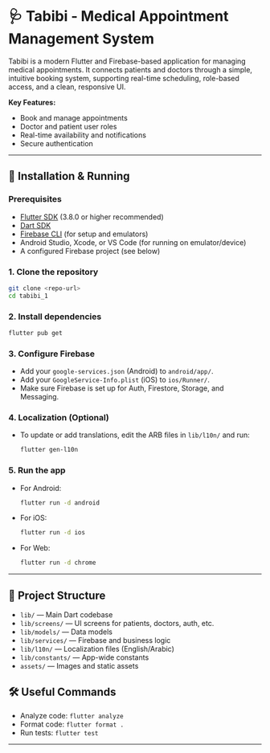 
# 🩺 Tabibi - Medical Appointment Management System

Tabibi is a modern Flutter and Firebase-based application for managing medical appointments. It connects patients and doctors through a simple, intuitive booking system, supporting real-time scheduling, role-based access, and a clean, responsive UI.


**Key Features:**
- Book and manage appointments
- Doctor and patient user roles
- Real-time availability and notifications
- Secure authentication


---

## 🚀 Installation & Running

### Prerequisites
- [Flutter SDK](https://docs.flutter.dev/get-started/install) (3.8.0 or higher recommended)
- [Dart SDK](https://dart.dev/get-dart)
- [Firebase CLI](https://firebase.google.com/docs/cli) (for setup and emulators)
- Android Studio, Xcode, or VS Code (for running on emulator/device)
- A configured Firebase project (see below)

### 1. Clone the repository
```sh
git clone <repo-url>
cd tabibi_1
```

### 2. Install dependencies
```sh
flutter pub get
```

### 3. Configure Firebase
- Add your `google-services.json` (Android) to `android/app/`.
- Add your `GoogleService-Info.plist` (iOS) to `ios/Runner/`.
- Make sure Firebase is set up for Auth, Firestore, Storage, and Messaging.

### 4. Localization (Optional)
- To update or add translations, edit the ARB files in `lib/l10n/` and run:
  ```sh
  flutter gen-l10n
  ```

### 5. Run the app
- For Android:
  ```sh
  flutter run -d android
  ```
- For iOS:
  ```sh
  flutter run -d ios
  ```
- For Web:
  ```sh
  flutter run -d chrome
  ```

---

## 📁 Project Structure
- `lib/` — Main Dart codebase
- `lib/screens/` — UI screens for patients, doctors, auth, etc.
- `lib/models/` — Data models
- `lib/services/` — Firebase and business logic
- `lib/l10n/` — Localization files (English/Arabic)
- `lib/constants/` — App-wide constants
- `assets/` — Images and static assets

## 🛠️ Useful Commands
- Analyze code: `flutter analyze`
- Format code: `flutter format .`
- Run tests: `flutter test`



---


